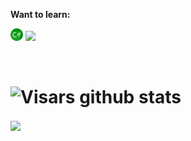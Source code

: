 **Want to learn:**

<code><img height="20" src="https://raw.githubusercontent.com/github/explore/80688e429a7d4ef2fca1e82350fe8e3517d3494d/topics/csharp/csharp.png"></code>
<code><img height="20" src="https://pbs.twimg.com/profile_images/1142154201444823041/O6AczwfV_400x400.png"></code>

</a>
<br>

# ![Visars github stats](https://github-readme-stats.vercel.app/api?username=vvisars&show_icons=true&theme=tokyonight)
<a href="https://github.com/vvisars?tab=repositories">
<img align="center" src="https://github-readme-stats.vercel.app/api/top-langs/?username=vvisars&layout=compact&show_icons=true&&theme=tokyonight" />
